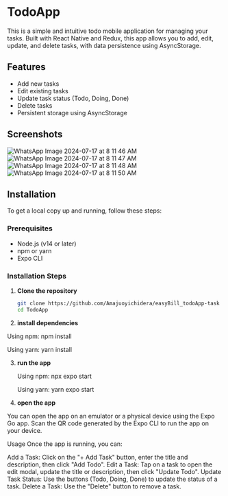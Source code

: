 # TodoApp

This is a simple and intuitive todo mobile application for managing your tasks. Built with React Native and Redux, this app allows you to add, edit, update, and delete tasks, with data persistence using AsyncStorage.

## Features

- Add new tasks
- Edit existing tasks
- Update task status (Todo, Doing, Done)
- Delete tasks
- Persistent storage using AsyncStorage

## Screenshots
![WhatsApp Image 2024-07-17 at 8 11 46 AM](https://github.com/user-attachments/assets/67006c54-47d0-4ab0-9ed7-6009ad14934f)
![WhatsApp Image 2024-07-17 at 8 11 47 AM](https://github.com/user-attachments/assets/5228b4d7-bb31-4abe-8a00-9fa954ad05ec)
![WhatsApp Image 2024-07-17 at 8 11 48 AM](https://github.com/user-attachments/assets/5e8ea502-31b4-48fa-b755-a01cf335b426)
![WhatsApp Image 2024-07-17 at 8 11 50 AM](https://github.com/user-attachments/assets/b3e8115f-bfb2-43c2-b6c1-a80f3720ccd5)




## Installation

To get a local copy up and running, follow these steps:

### Prerequisites

- Node.js (v14 or later)
- npm or yarn
- Expo CLI

### Installation Steps

1. **Clone the repository**

   ```bash
   git clone https://github.com/Amajuoyichidera/easyBill_todoApp-task
   cd TodoApp

2. **install dependencies**

Using npm:
npm install

Using yarn:
yarn install

3. **run the app**

   Using npm:
   npx expo start

   Using yarn:
   yarn expo start

4. **open the app**

You can open the app on an emulator or a physical device using the Expo Go app. Scan the QR code generated by the Expo CLI to run the app on your device.

Usage
Once the app is running, you can:

Add a Task: Click on the "+ Add Task" button, enter the title and description, then click "Add Todo".
Edit a Task: Tap on a task to open the edit modal, update the title or description, then click "Update Todo".
Update Task Status: Use the buttons (Todo, Doing, Done) to update the status of a task.
Delete a Task: Use the "Delete" button to remove a task.
